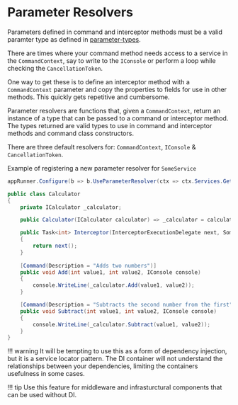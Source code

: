 # Parameter Resolvers

Parameters defined in command and interceptor methods must be a valid paramter type as defined in [parameter-types](../../parameter-types.md).

There are times where your command method needs access to a service in the `CommandContext`, 
say to write to the `IConsole` or perform a loop while checking the `CancellationToken`.

One way to get these is to define an interceptor method with a `CommandContext` parameter and copy the properties to fields for use in other methods. 
This quickly gets repetitive and cumbersome.

Parameter resolvers are functions that, given a `CommandContext`, return an instance of a type that can be
passed to a command or interceptor method.  The types returned are valid types to use in command and interceptor methods and command class constructors. 

There are three default resolvers for: `CommandContext`, `IConsole` & `CancellationToken`.

Example of registering a new parameter resolver for `SomeService`

``` c#
appRunner.Configure(b => b.UseParameterResolver(ctx => ctx.Services.Get<SomeService>()));
```

``` c#
public class Calculator
{
    private ICalculator _calculator;

    public Calculator(ICalculator calculator) => _calculator = calculator;

    public Task<int> Interceptor(InterceptorExecutionDelegate next, SomeService someService)
    {
        return next();
    }
    
    [Command(Description = "Adds two numbers")]
    public void Add(int value1, int value2, IConsole console)
    {
        console.WriteLine(_calculator.Add(value1, value2));
    }

    [Command(Description = "Subtracts the second number from the first")]
    public void Subtract(int value1, int value2, IConsole console)
    {
        console.WriteLine(_calculator.Subtract(value1, value2));
    }
}
```

!!! warning
    It will be tempting to use this as a form of dependency injection, but it is a service locator pattern.
    The DI container will not understand the relationships between your dependencies, limiting the containers usefulness in some cases.

!!! tip
    Use this feature for middleware and infrasturctural components that can be used without DI.